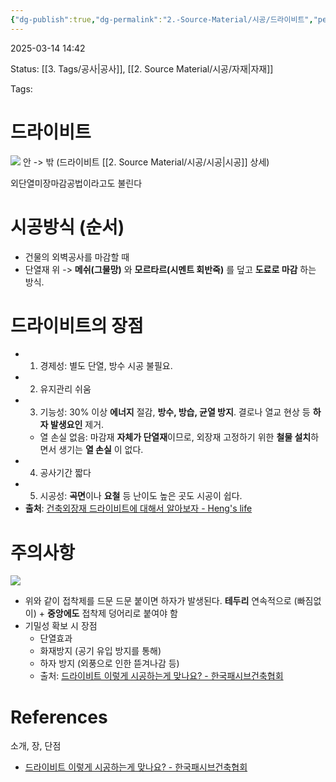 ```yaml
---
{"dg-publish":true,"dg-permalink":"2.-Source-Material/시공/드라이비트","permalink":"/2.-Source-Material/시공/드라이비트/"}
---
```



2025-03-14 14:42

Status: [[3. Tags/공사\|공사]], [[2. Source Material/시공/자재\|자재]] 

Tags: 

# 드라이비트

![](https://i.imgur.com/gMwLEOw.jpeg)
안 -> 밖 (드라이비트 [[2. Source Material/시공/시공\|시공]] 상세)

외단열미장마감공법이라고도 불린다
# 시공방식 (순서)
- 건물의 외벽공사를 마감할 때
- 단열재 위 -> **메쉬(그물망)** 와 **모르타르(시멘트 회반죽)** 를 덮고 **도료로 마감** 하는 방식.
# 드라이비트의 장점
- 1. 경제성: 별도 단열, 방수 시공 불필요.
- 2. 유지관리 쉬움
- 3. 기능성: 30% 이상 **에너지** 절감, **방수, 방습, 균열 방지**. 결로나 열교 현상 등 **하자 발생요인** 제거.
	- 열 손실 없음: 마감재 **자체가 단열재**이므로, 외장재 고정하기 위한 **철물 설치**하면서 생기는 **열 손실** 이 없다.
- 4. 공사기간 짧다
- 5. 시공성: **곡면**이나 **요철** 등 난이도 높은 곳도 시공이 쉽다.
- **출처**: [건축외장재 드라이비트에 대해서 알아보자 - Heng's life](https://heng000.com/98)
# 주의사항

![](https://i.imgur.com/YEwFpgf.jpeg)
- 위와 같이 접착제를 드문 드문 붙이면 하자가 발생된다. **테두리** 연속적으로 (빠짐없이) + **중앙에도** 접착제 덩어리로 붙여야 함
- 기밀성 확보 시 장점
	- 단열효과
	- 화재방지 (공기 유입 방지를 통해)
	- 하자 방지 (외풍으로 인한 뜯겨나감 등)
	- 출처: [드라이비트 이렇게 시공하는게 맞나요? - 한국패시브건축협회](http://www.phiko.kr/bbs/board.php?bo_table=z4_01&wr_id=1709)
# References
소개, 장, 단점
- [드라이비트 이렇게 시공하는게 맞나요? - 한국패시브건축협회](http://www.phiko.kr/bbs/board.php?bo_table=z4_01&wr_id=1709)